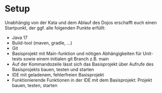 # Setup

Unabhängig von der Kata und dem Ablauf des Dojos erschafft euch einen Startpunkt, der ggf. alle folgenden Punkte erfüllt:
- Java 17
- Build-tool (maven, gradle, ...)
- Git
- Basisprojekt mit Main-funktion und nötigen Abhängigkeiten für Unit-tests sowie einem initialen git Branch z.B. main
- Auf der Kommandozeile lässt sich das Basisprojekt über Aufrufe des Basisprojekts bauen, testen und starten
- IDE mit geladenem, fehlerfreien Basisprojekt
- Funktionierende Funktionen in der IDE mit dem Basisprojekt: Projekt bauen, testen, starten

